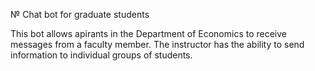 № Chat bot for graduate students

This bot allows apirants in the Department of Economics to receive messages from a faculty member. The instructor has the ability to send information to individual groups of students.
